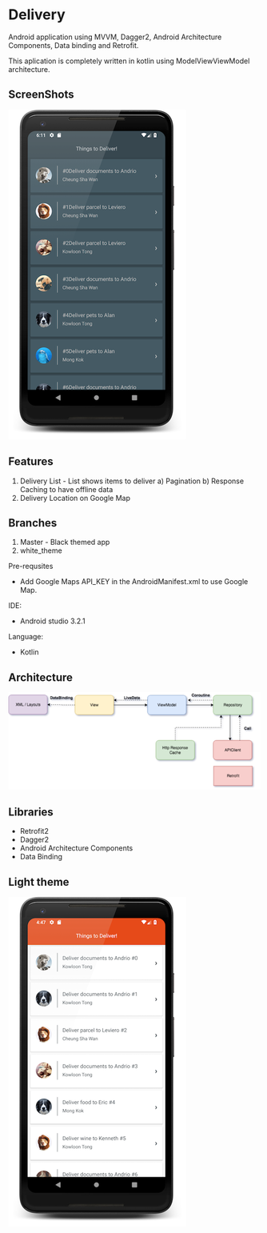 # Delivery
Android application using MVVM, Dagger2, Android Architecture Components, Data binding and Retrofit.

This aplication is completely written in kotlin using ModelViewViewModel architecture.


ScreenShots
-----------
![Dark](screenshots/Screenshot_dark.png)

Features
--------
1) Delivery List - List shows items to deliver
    a) Pagination
    b) Response Caching to have offline data
2) Delivery Location on Google Map 

Branches
--------
1) Master - Black themed app
2) white_theme


Pre-requsites
- Add Google Maps API_KEY in the AndroidManifest.xml to use Google Map.

IDE:
- Android studio 3.2.1

Language:
- Kotlin


Architecture
-----------
![Architecture](screenshots/arch_diagram.png)

Libraries
----------
- Retrofit2
- Dagger2
- Android Architecture Components
- Data Binding




Light theme
-----------
![Light](screenshots/Screenshot_white.png)
